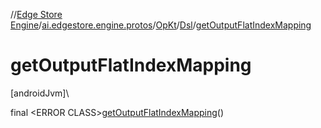 //[Edge Store Engine](../../../../index.md)/[ai.edgestore.engine.protos](../../index.md)/[OpKt](../index.md)/[Dsl](index.md)/[getOutputFlatIndexMapping](get-output-flat-index-mapping.md)

# getOutputFlatIndexMapping

[androidJvm]\

final &lt;ERROR CLASS&gt;[getOutputFlatIndexMapping](get-output-flat-index-mapping.md)()
